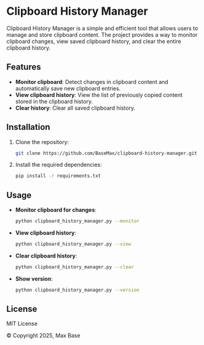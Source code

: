 # Clipboard History Manager

Clipboard History Manager is a simple and efficient tool that allows users to manage and store clipboard content. The project provides a way to monitor clipboard changes, view saved clipboard history, and clear the entire clipboard history.

## Features

- **Monitor clipboard**: Detect changes in clipboard content and automatically save new clipboard entries.
- **View clipboard history**: View the list of previously copied content stored in the clipboard history.
- **Clear history**: Clear all saved clipboard history.

## Installation

1. Clone the repository:

    ```bash
    git clone https://github.com/BaseMax/clipboard-history-manager.git
    ```

2. Install the required dependencies:

    ```bash
    pip install -r requirements.txt
    ```

## Usage

- **Monitor clipboard for changes**:

    ```bash
    python clipboard_history_manager.py --monitor
    ```

- **View clipboard history**:

    ```bash
    python clipboard_history_manager.py --view
    ```

- **Clear clipboard history**:

    ```bash
    python clipboard_history_manager.py --clear
    ```

- **Show version**:

    ```bash
    python clipboard_history_manager.py --version
    ```

## License

MIT License

© Copyright 2025, Max Base
